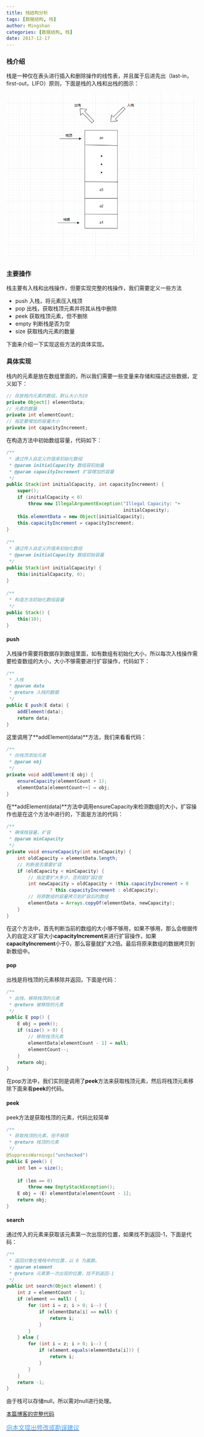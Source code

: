 ```yaml
---
title: 栈结构分析
tags: [数据结构, 栈]
author: Mingshan
categories: [数据结构, 栈]
date: 2017-12-17
---
```


### 栈介绍
栈是一种仅在表头进行插入和删除操作的线性表，并且属于后进先出（last-in，first-out，LIFO）原则，下面是栈的入栈和出栈的图示：

![image](https://github.com/mstao/static/blob/master/blog/Stack.png?raw=true)

### 主要操作

栈主要有入栈和出栈操作，但要实现完整的栈操作，我们需要定义一些方法
- push 入栈，将元素压入栈顶
- pop 出栈，获取栈顶元素并将其从栈中删除
- peek 获取栈顶元素，但不删除
- empty 判断栈是否为空
- size 获取栈内元素的数量

下面来介绍一下实现这些方法的具体实现。

<!-- more -->

### 具体实现

栈内的元素是放在数组里面的，所以我们需要一些变量来存储和描述这些数据，定义如下：

```java
// 存放栈内元素的数组，默认大小为10
private Object[] elementData;
// 元素的数量
private int elementCount;
// 指定要增加的容量大小
private int capacityIncrement;
```

在构造方法中初始数组容量，代码如下：

```java
/**
 * 通过传入自定义的值来初始化数组
 * @param initialCapacity 数组容初始量
 * @param capacityIncrement 扩容增加的容量
 */
public Stack(int initialCapacity, int capacityIncrement) {
    super();
    if (initialCapacity < 0)
        throw new IllegalArgumentException("Illegal Capacity: "+
                                           initialCapacity);
    this.elementData = new Object[initialCapacity];
    this.capacityIncrement = capacityIncrement;
}

/**
 * 通过传入自定义的值来初始化数组
 * @param initialCapacity 数组初始容量
 */
public Stack(int initialCapacity) {
    this(initialCapacity, 0);
}

/**
 * 构造方法初始化数组容量
 */
public Stack() {
    this(10);
}
```

#### push

入栈操作需要将数据存到数组里面，如有数组有初始化大小，所以每次入栈操作需要检查数组的大小，大小不够需要进行扩容操作，代码如下：

```java
/**
 * 入栈
 * @param data
 * @return 入栈的数据
 */
public E push(E data) {
    addElement(data);
    return data;
}
```
这里调用了**addElement(data)**方法，我们来看看代码：

```java
/**
 * 向栈顶添加元素
 * @param obj
 */
private void addElement(E obj) {
    ensureCapacity(elementCount + 1);
    elementData[elementCount++] = obj;
}
```
在**addElement(data)**方法中调用ensureCapacity来检测数组的大小，扩容操作也是在这个方法中进行的，下面是方法的代码：

```java
/**
 * 确保栈容量，扩容
 * @param minCapacity 
 */
private void ensureCapacity(int minCapacity) {
    int oldCapacity = elementData.length;
    // 判断是否需要扩容
    if (oldCapacity < minCapacity) {
        // 指定要扩大多少，否则就扩容2倍
        int newCapacity = oldCapacity + (this.capacityIncrement > 0 
                ? this.capacityIncrement : oldCapacity);
        // 将原数组的容量拷贝到扩容后的数组
        elementData = Arrays.copyOf(elementData, newCapacity);
    }
}
```
在这个方法中，首先判断当前的数组的大小够不够用，如果不够用，那么会根据传入的自定义扩容大小**capacityIncrement**来进行扩容操作，如果**capacityIncrement**小于0，那么容量就扩大2倍。最后将原来数组的数据拷贝到新数组中。

#### pop

出栈是将栈顶的元素移除并返回，下面是代码：

```java
/**
 * 出栈，移除栈顶的元素
 * @return 被移除的元素
 */
public E pop() {
    E obj = peek();
    if (size() > 0) {
        // 移除栈顶元素
        elementData[elementCount - 1] = null;
        elementCount--;
    }
    return obj;
}
```
在pop方法中，我们实则是调用了**peek**方法来获取栈顶元素，然后将栈顶元素移除下面来看**peek**的代码。

#### peek

peek方法是获取栈顶的元素，代码比较简单

```java
/**
 * 获取栈顶的元素，但不移除
 * @return 栈顶的元素
 */
@SuppressWarnings("unchecked")
public E peek() {
    int len = size();

    if (len == 0)
        throw new EmptyStackException();
    E obj = (E) elementData[elementCount - 1];
    return obj;
}
```

#### search

通过传入的元素来获取该元素第一次出现的位置，如果找不到返回-1，下面是代码：


```java
/**
 * 返回对象在堆栈中的位置，以 0 为基数。
 * @param element
 * @return 元素第一次出现的位置，找不到返回-1
 */
public int search(Object element) {
    int z = elementCount - 1;
    if (element == null) {
        for (int i = z; i > 0; i--) {
            if (elementData[i] == null) {
                return i;
            }
        }
    } else {
        for (int i = z; i > 0; i--) {
            if (element.equals(elementData[i])) {
                return i;
            }
        }
    }
    return -1;
}

```
由于栈可以存储null，所以需对null进行处理。


[本篇博客的完整代码](https://github.com/mstao/data-structures/blob/master/Stack/src/pers/mingshan/stack/Stack.java)


[<font size=3 color="#409EFF">向本文提出修改或勘误建议</font>](https://github.com/mstao/mstao.github.io/blob/hexo/source/_posts/stack-structure.md)

